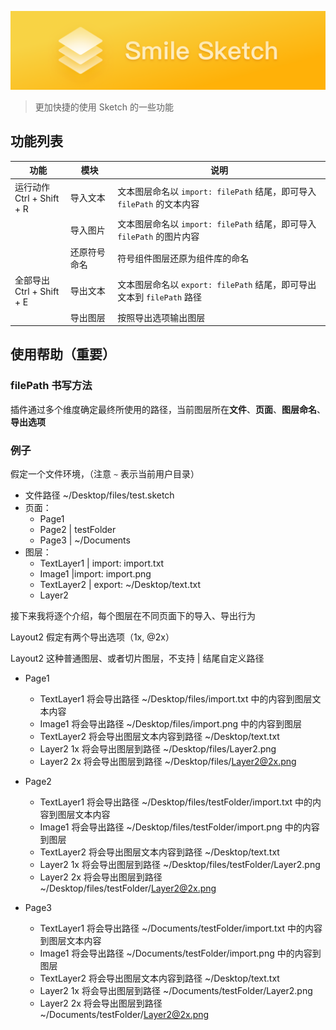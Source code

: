 ![](card.png)

> 更加快捷的使用 Sketch 的一些功能

## 功能列表

| 功能                         | 模块         | 说明                                                                   |
| ---------------------------- | ------------ | ---------------------------------------------------------------------- |
| 运行动作<br>Ctrl + Shift + R | 导入文本     | 文本图层命名以 `import: filePath` 结尾，即可导入 `filePath` 的文本内容 |
|                              | 导入图片     | 文本图层命名以 `import: filePath` 结尾，即可导入 `filePath` 的图片内容 |
|                              | 还原符号命名 | 符号组件图层还原为组件库的命名                                         |
| 全部导出<br>Ctrl + Shift + E | 导出文本     | 文本图层命名以 `export: filePath` 结尾，即可导出文本到 `filePath` 路径  |
|                              | 导出图层     | 按照导出选项输出图层                                                   |

## 使用帮助（重要）

### filePath 书写方法

插件通过多个维度确定最终所使用的路径，当前图层所在**文件**、**页面**、**图层命名**、**导出选项**

### 例子

假定一个文件环境，（注意 `~` 表示当前用户目录）

- 文件路径 ~/Desktop/files/test.sketch
- 页面：
  - Page1
  - Page2 | testFolder
  - Page3 | ~/Documents
- 图层：
  - TextLayer1 | import: import.txt
  - Image1 |import: import.png
  - TextLayer2 | export: ~/Desktop/text.txt
  - Layer2

接下来我将逐个介绍，每个图层在不同页面下的导入、导出行为

Layout2 假定有两个导出选项（1x, @2x）

Layout2 这种普通图层、或者切片图层，不支持 | 结尾自定义路径

- Page1
  - TextLayer1 将会导出路径 ~/Desktop/files/import.txt 中的内容到图层文本内容
  - Image1 将会导出路径 ~/Desktop/files/import.png 中的内容到图层
  - TextLayer2 将会导出图层文本内容到路径 ~/Desktop/text.txt
  - Layer2 1x 将会导出图层到路径 ~/Desktop/files/Layer2.png
  - Layer2 2x 将会导出图层到路径 ~/Desktop/files/Layer2@2x.png

- Page2
  - TextLayer1 将会导出路径 ~/Desktop/files/testFolder/import.txt 中的内容到图层文本内容
  - Image1 将会导出路径 ~/Desktop/files/testFolder/import.png 中的内容到图层
  - TextLayer2 将会导出图层文本内容到路径 ~/Desktop/text.txt
  - Layer2 1x 将会导出图层到路径 ~/Desktop/files/testFolder/Layer2.png
  - Layer2 2x 将会导出图层到路径 ~/Desktop/files/testFolder/Layer2@2x.png

- Page3
  - TextLayer1 将会导出路径 ~/Documents/testFolder/import.txt 中的内容到图层文本内容
  - Image1 将会导出路径 ~/Documents/testFolder/import.png 中的内容到图层
  - TextLayer2 将会导出图层文本内容到路径 ~/Desktop/text.txt
  - Layer2 1x 将会导出图层到路径 ~/Documents/testFolder/Layer2.png
  - Layer2 2x 将会导出图层到路径 ~/Documents/testFolder/Layer2@2x.png

